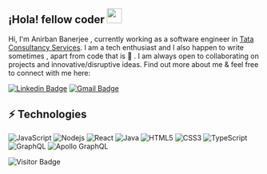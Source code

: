 ## ¡Hola! fellow coder <img src="https://raw.githubusercontent.com/aemmadi/aemmadi/master/wave.gif" width="30px">

Hi, I'm Anirban Banerjee , currently working as a software engineer in
[Tata Consultancy Services](https://www.tcs.com/). I am a tech enthusiast and I also happen to write sometimes , apart from code that is :zany_face: . I am always open to collaborating on projects and innovative/disruptive ideas. Find out more about me & feel free to connect with me here:

[![Linkedin Badge](https://img.shields.io/badge/-Anirban-blue?style=flat-square&logo=Linkedin&logoColor=white&link=https://www.linkedin.com/in/akashdeep-patra-632428122/)](https://www.linkedin.com/in/anirban-banerjee-29a391187/)
[![Gmail Badge](https://img.shields.io/badge/-anirbanbanerjee844@gmail.com-c14438?style=flat-square&logo=Gmail&logoColor=white&link=mailto:anirbanbanerjee844@gmail.com)](mailto:anirbanbanerjee844@gmail.com)

## ⚡ Technologies

![JavaScript](https://img.shields.io/badge/-JavaScript-black?style=flat-square&logo=javascript)
![Nodejs](https://img.shields.io/badge/-Nodejs-black?style=flat-square&logo=Node.js)
![React](https://img.shields.io/badge/-React-black?style=flat-square&logo=react)
![Java](https://img.shields.io/badge/-java-E34A86?style=flat-square&logo=java)
![HTML5](https://img.shields.io/badge/-HTML5-E34F26?style=flat-square&logo=html5&logoColor=white)
![CSS3](https://img.shields.io/badge/-CSS3-1572B6?style=flat-square&logo=css3)
![TypeScript](https://img.shields.io/badge/-TypeScript-007ACC?style=flat-square&logo=typescript)
![GraphQL](https://img.shields.io/badge/-GraphQL-E10098?style=flat-square&logo=graphql)
![Apollo GraphQL](https://img.shields.io/badge/-Apollo%20GraphQL-311C87?style=flat-square&logo=apollo-graphql)

![Visitor Badge](https://visitor-badge.laobi.icu/badge?page_id=anirban-cpp.anirban-cpp)
